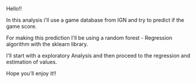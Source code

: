 Hello!!

In this analysis i'll use a game database from IGN and try to predict if the game score.

For making this prediction I'll be using a random forest - Regression algorithm with the sklearn library.

I'll start with a exploratory Analysis and then proceed to the regression and estimation of values.

Hope you'll enjoy it!!